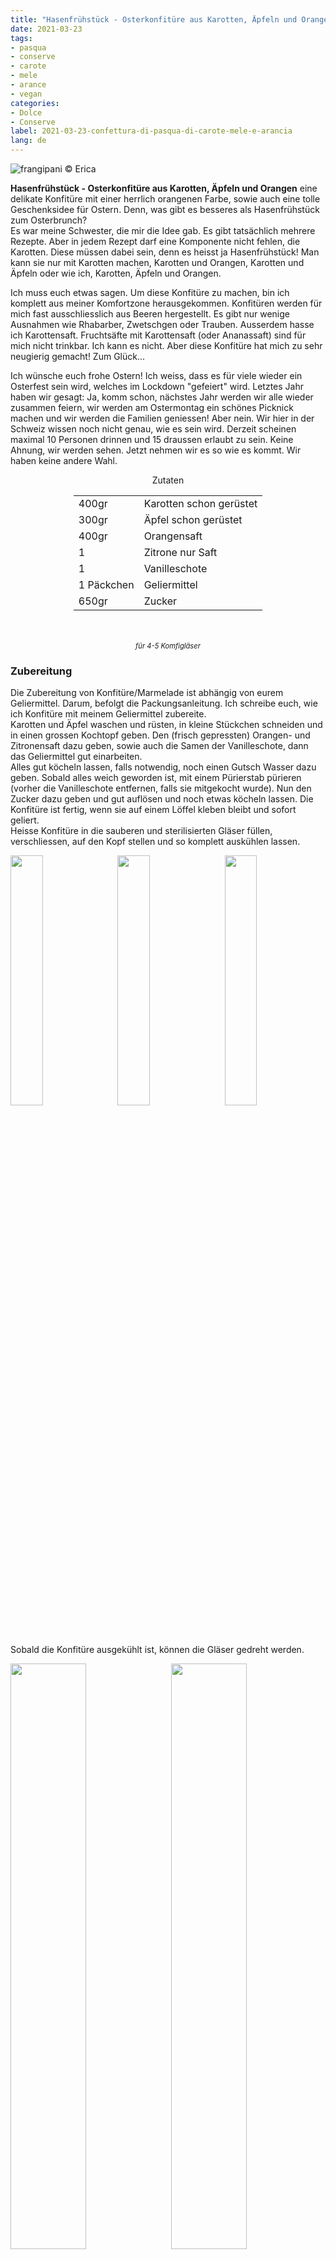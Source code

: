 ```yaml
---
title: "Hasenfrühstück - Osterkonfitüre aus Karotten, Äpfeln und Orangen"
date: 2021-03-23
tags: 
- pasqua
- conserve
- carote
- mele
- arance
- vegan
categories:
- Dolce
- Conserve
label: 2021-03-23-confettura-di-pasqua-di-carote-mele-e-arancia
lang: de 
---
```

![](../2021-03-23-confettura-di-pasqua-di-carote-mele-e-arancia/header.jpeg "frangipani © Erica")

**Hasenfrühstück - Osterkonfitüre aus Karotten, Äpfeln und Orangen** eine delikate Konfitüre mit einer herrlich orangenen Farbe, sowie auch eine tolle Geschenksidee für Ostern. Denn, was gibt es besseres als Hasenfrühstück zum Osterbrunch?
<br />
Es war meine Schwester, die mir die Idee gab. Es gibt tatsächlich mehrere Rezepte. Aber in jedem Rezept darf eine Komponente nicht fehlen, die Karotten. Diese müssen dabei sein, denn es heisst ja Hasenfrühstück! Man kann sie nur mit Karotten machen, Karotten und Orangen, Karotten und Äpfeln oder wie ich, Karotten, Äpfeln und Orangen.

Ich muss euch etwas sagen. Um diese Konfitüre zu machen, bin ich komplett aus meiner Komfortzone herausgekommen. Konfitüren werden für mich fast ausschliesslich aus Beeren hergestellt. Es gibt nur wenige Ausnahmen wie Rhabarber, Zwetschgen oder Trauben. Ausserdem hasse ich Karottensaft. Fruchtsäfte mit Karottensaft (oder Ananassaft) sind für mich nicht trinkbar. Ich kann es nicht. Aber diese Konfitüre hat mich zu sehr neugierig gemacht! Zum Glück...

Ich wünsche euch frohe Ostern! Ich weiss, dass es für viele wieder ein Osterfest sein wird, welches im Lockdown "gefeiert" wird. Letztes Jahr haben wir gesagt: Ja, komm schon, nächstes Jahr werden wir alle wieder zusammen feiern, wir werden am Ostermontag ein schönes Picknick machen und wir werden die Familien geniessen! Aber nein. Wir hier in der Schweiz wissen noch nicht genau, wie es sein wird. Derzeit scheinen maximal 10 Personen drinnen und 15 draussen erlaubt zu sein. Keine Ahnung, wir werden sehen. Jetzt nehmen wir es so wie es kommt. Wir haben keine andere Wahl.

<div id="wrapper" style="text-align: center">
  <div id="yourdiv" style="display: inline-block;">
    <div class="ingredients" itemscope itemtype="http://schema.org/Recipe">
      <span itemprop="name" style="display:none;">Hasenfrühstück - Osterkonfitüre aus Karotten, Äpfeln und Orangen</span>
      <span itemprop="recipeCategory" style="display:none;">Süsses</span>
      <img itemprop="image" style="display:none;" class="ignore-gallery-item" src="../2021-03-23-confettura-di-pasqua-di-carote-mele-e-arancia/header.jpeg"/>
      <span itemprop="author" style="display:none;">Erica Raiano</span>
      <span itemprop="description" style="display:none;">Hasenfrühstück - Osterkonfitüre aus Karotten, Äpfeln und Orangen eine delikate Konfitüre mit einer herrlich orangenen Farbe, sowie auch eine tolle Geschenksidee für Ostern.</span>
      <div class="ingredients-title">Zutaten</div>
      <table>
        <tbody>
          <tr itemprop="recipeIngredient">
            <td>400gr</td>
            <td>Karotten schon gerüstet</td>
          </tr>
          <tr itemprop="recipeIngredient">
            <td>300gr</td>
            <td>Äpfel schon gerüstet</td>
          </tr>
          <tr itemprop="recipeIngredient">
            <td>400gr</td>
            <td>Orangensaft</td>
          </tr>
          <tr itemprop="recipeIngredient">
            <td>1</td>
            <td>Zitrone nur Saft</td>
          </tr>
          <tr itemprop="recipeIngredient">
            <td>1</td>
            <td>Vanilleschote</td>
          </tr>
          <tr itemprop="recipeIngredient">
            <td>1 Päckchen</td>
            <td>Geliermittel</td>
          </tr>
          <tr itemprop="recipeIngredient">
            <td>650gr</td>
            <td>Zucker</td>
          </tr>
        </tbody>
      </table>
      <br></br>
      <i class="pull-right" style="font-size: 80%;" itemprop="recipeYield">für 4-5 Komfigläser</i>
    </div>
  </div>
</div>


<h3>
  <font color="grey">
    <i class="fa-solid fa-gears"></i>
  </font> Zubereitung
</h3>

Die Zubereitung von Konfitüre/Marmelade ist abhängig von eurem Geliermittel. Darum, befolgt die Packungsanleitung. Ich schreibe euch, wie ich Konfitüre mit meinem Geliermittel zubereite.
<br />
Karotten und Äpfel waschen und rüsten, in kleine Stückchen schneiden und in einen grossen Kochtopf geben. Den (frisch gepressten) Orangen- und Zitronensaft dazu geben, sowie auch die Samen der Vanilleschote, dann das Geliermittel gut einarbeiten.
<br />
Alles gut köcheln lassen, falls notwendig, noch einen Gutsch Wasser dazu geben. Sobald alles weich geworden ist, mit einem Pürierstab pürieren (vorher die Vanilleschote entfernen, falls sie mitgekocht wurde). Nun den Zucker dazu geben und gut auflösen und noch etwas köcheln lassen. Die Konfitüre ist fertig, wenn sie auf einem Löffel kleben bleibt und sofort geliert.
<br />
Heisse Konfitüre in die sauberen und sterilisierten Gläser füllen, verschliessen, auf den Kopf stellen und so komplett auskühlen lassen.
<p>
  <div style="width: 100%; margin-bottom: 0">
    <img style="float: left; width: 32%; margin-right: 1%;" src="../2021-03-23-confettura-di-pasqua-di-carote-mele-e-arancia/pentola.jpeg" alt="" title="frangipani © Erica" />
    <img style="float: left; width: 32%; margin-right: 1%; margin-left: 1%;" src="../2021-03-23-confettura-di-pasqua-di-carote-mele-e-arancia/gelificata.jpeg" alt="" title="frangipani © Erica" />
    <img style="float: left; width: 32%; margin-left: 1%;" src="../2021-03-23-confettura-di-pasqua-di-carote-mele-e-arancia/vasetti.jpeg" alt="" title="frangipani © Erica" />
    <div style="clear: both"></div>
  </div>
</p>

Sobald die Konfitüre ausgekühlt ist, können die Gläser gedreht werden.
<p>
  <div style="width: 100%; margin-bottom: 0">
    <img style="float: left; width: 49%; margin-right: 1%" src="../2021-03-23-confettura-di-pasqua-di-carote-mele-e-arancia/risultato1.jpeg" alt="" title="frangipani © Erica" />
    <img style="float: left; width: 49%; margin-left: 1%" src="../2021-03-23-confettura-di-pasqua-di-carote-mele-e-arancia/risultato2.jpeg" alt="" title="frangipani © Erica" />
    <div style="clear: both"></div>
  </div>
</p>

<p>
  <div style="width: 100%; margin-bottom: 0">
    <img style="float: left; width: 49%; margin-right: 1%" src="../2021-03-23-confettura-di-pasqua-di-carote-mele-e-arancia/risultato3.jpeg" alt="" title="frangipani © Erica" />
    <img style="float: left; width: 49%; margin-left: 1%" src="../2021-03-23-confettura-di-pasqua-di-carote-mele-e-arancia/risultato4.jpeg" alt="" title="frangipani © Erica" />
    <div style="clear: both"></div>
  </div>
</p>

![](../2021-03-23-confettura-di-pasqua-di-carote-mele-e-arancia/risultato5.jpeg "frangipani © Erica")

<p>
  <div style="width: 100%; margin-bottom: 0">
    <img style="float: left; width: 49%; margin-right: 1%" src="../2021-03-23-confettura-di-pasqua-di-carote-mele-e-arancia/risultato6.jpeg" alt="" title="frangipani © Erica" />
    <img style="float: left; width: 49%; margin-left: 1%" src="../2021-03-23-confettura-di-pasqua-di-carote-mele-e-arancia/risultato7.jpeg" alt="" title="frangipani © Erica" />
    <div style="clear: both"></div>
  </div>
</p>

![](../2021-03-23-confettura-di-pasqua-di-carote-mele-e-arancia/risultato8.jpeg "frangipani © Erica")

<h4>Buon appetito
  <font color="red">
    <i class="fa-regular fa-face-smile"></i>
  </font>
</h4>